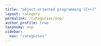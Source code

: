 ```yaml
---
title: "object-oriented programming (C++)"
layout: category
permalink: /categories/oop/
author_profile: true
taxonomy: oop
sidebar:
  nav: "categories"
---
```


